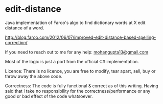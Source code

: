 # edit-distance
Java implementation of Faroo's algo to find dictionary words at X edit distance of a word.

http://blog.faroo.com/2012/06/07/improved-edit-distance-based-spelling-correction/

If you need to reach out to me for any help: mohangupta13@gmail.com

Most of the logic is just a port from the official C# implementation.

Licence:
There is no licence, you are free to modify, tear apart, sell, buy or throw away the above code.

Correctness:
The code is fully functional & correct as of this writing. Having said that I take no responsibility for the correctness/performance or any good or bad effect of the code whatsoever.
